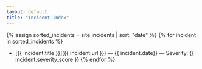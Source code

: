 ```yaml
---
layout: default
title: "Incident Index"
---
```



{% assign sorted_incidents = site.incidents | sort: "date" %}
{% for incident in sorted_incidents %}
- [{{ incident.title }}]({{ incident.url }}) — {{ incident.date}} — Severity: {{ incident.severity_score }}
{% endfor %}
